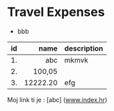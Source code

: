 # Travel Expenses
* bbb

 id|name|description
 --|----:|-----
 1.|abc|mkmvk
 2.|100,05|
 3.|12222.20|efg

 Moj link ti je : [abc] (www.index.hr)

 

